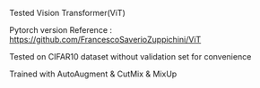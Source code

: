 Tested Vision Transformer(ViT)

Pytorch version Reference : https://github.com/FrancescoSaverioZuppichini/ViT

Tested on CIFAR10 dataset without validation set for convenience

Trained with AutoAugment & CutMix & MixUp
